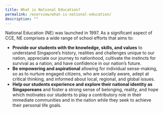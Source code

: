 ```yaml
---
title: What is National Education?
permalink: /overview/what-is-national-education/
description: ""
---
```

National Education (NE) was launched in 1997. As a significant aspect of CCE, NE comprises a wide range of school efforts that aims to:

* **Provide our students with the knowledge, skills, and values** to understand Singapore’s history, realities and challenges unique to our nation, appreciate our journey to nationhood, cultivate the instincts for survival as a nation, and have confidence in our nation’s future.
* **Be empowering and aspirational** allowing for individual sense-making, so as to nurture engaged citizens, who are socially aware, adept at critical thinking, and informed about local, regional, and global issues.
* **Help our students experience and explore their national identity as Singaporeans** and foster a strong sense of belonging, reality, and hope which motivates our students to play a contributory role in their immediate communities and in the nation while they seek to achieve their personal life goals.